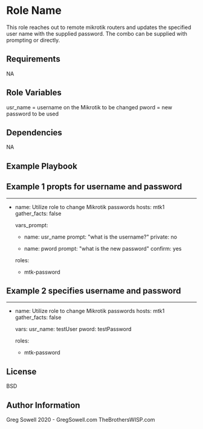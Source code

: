 Role Name
=========

This role reaches out to remote mikrotik routers and updates the specified user name with the supplied password.
The combo can be supplied with prompting or directly.

Requirements
------------

NA

Role Variables
--------------

usr_name = username on the Mikrotik to be changed
pword = new password to be used

Dependencies
------------

NA

Example Playbook
----------------

## Example 1 propts for username and password

---
- name: Utilize role to change Mikrotik passwords
  hosts: mtk1
  gather_facts: false

  vars_prompt:
    - name: usr_name
      prompt: "what is the username?"
      private: no

    - name: pword
      prompt: "what is the new password"
      confirm: yes


  roles:
    - mtk-password

## Example 2 specifies username and password

---
- name: Utilize role to change Mikrotik passwords
  hosts: mtk1
  gather_facts: false

  vars:
    usr_name: testUser
    pword: testPassword

  roles:
    - mtk-password


License
-------

BSD

Author Information
------------------

Greg Sowell 2020 - GregSowell.com TheBrothersWISP.com
